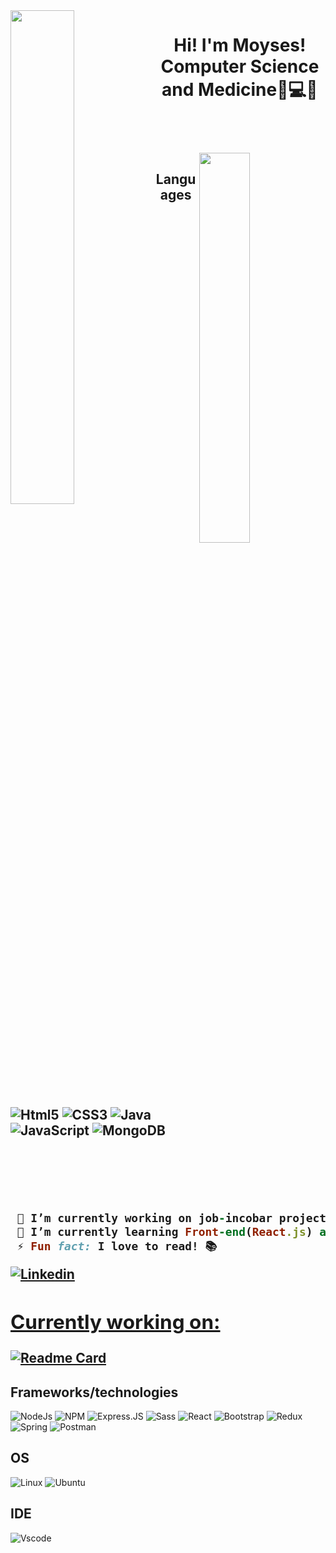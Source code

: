 <img align="left" width="45%" src="https://github-readme-stats.vercel.app/api?username=moyzlevi&count_private=true&show_icons=true&theme=nightowl" />
<h1 align="center"> Hi! I'm Moyses!<br> Computer Science and Medicine🧬💻🚀<h1>
<br>
<img width="40%" align="right" src="https://github-readme-stats.vercel.app/api/top-langs/?username=moyzlevi&layout=compact&theme=nightowl" />
<h2 align="center">Languages<h2>
<div display="flex" width="50">    
<img alt="Html5" src="https://img.shields.io/badge/HTML-239120?style=for-the-badge&logo=html5&logoColor=white" />
<img alt="CSS3" src="https://img.shields.io/badge/CSS3-1572B6?style=for-the-badge&logo=css3&logoColor=white" />
<img alt="Java" src="https://img.shields.io/badge/java-%23ED8B00.svg?&style=for-the-badge&logo=java&logoColor=white" />
<img alt="JavaScript" src="https://img.shields.io/badge/JavaScript-F7DF1E?style=for-the-badge&logo=javascript&logoColor=black" />
<img alt="MongoDB" src="https://img.shields.io/badge/MongoDB-4EA94B?style=for-the-badge&logo=mongodb&logoColor=white" />
</div>

<br><br><br>
```ruby
 🔭 I’m currently working on job-incobar project!
 🌱 I’m currently learning Front-end(React.js) and Back-end(Node.js)
 ⚡ Fun fact: I love to read! 📚
 ```
 <div display="flex" width="50">  
 <a href="https://www.linkedin.com/in/moyses-pietsch-73b88b1a5/">
  <img alt="Linkedin" src="https://img.shields.io/badge/LinkedIn-0077B5?style=for-the-badge&logo=linkedin&logoColor=white" />
 </div>


## Currently working on:
[![Readme Card](https://github-readme-stats.vercel.app/api/pin/?username=moyzlevi&repo=job-incobar&theme=nightowl)](https://github.com/anuraghazra/github-readme-stats)

## Frameworks/technologies
<div display="flex" width="50">    
<img alt="NodeJs" src="https://img.shields.io/badge/Node.js-43853D?style=for-the-badge&logo=node.js&logoColor=white" />
<img alt="NPM" src="https://img.shields.io/badge/npm-CB3837?style=for-the-badge&logo=npm&logoColor=white" />
<img alt="Express.JS" src="https://img.shields.io/badge/Express.js-000000?style=for-the-badge&logo=express&logoColor=white" />
<img alt="Sass" src="https://img.shields.io/badge/Sass-CC6699?style=for-the-badge&logo=sass&logoColor=white" />
<img alt="React" src="https://img.shields.io/badge/React-20232A?style=for-the-badge&logo=react&logoColor=61DAFB" />
<img alt="Bootstrap" src="https://img.shields.io/badge/Bootstrap-563D7C?style=for-the-badge&logo=bootstrap&logoColor=white" />
<img alt="Redux" src="https://img.shields.io/badge/Redux-593D88?style=for-the-badge&logo=redux&logoColor=white" />
<img alt="Spring" src="https://img.shields.io/badge/Spring-6DB33F?style=for-the-badge&logo=spring&logoColor=white" />
<img alt="Postman" src="https://img.shields.io/badge/Postman-FF6C37?style=for-the-badge&logo=Postman&logoColor=white" />
</div>

## OS
<img alt="Linux" src="https://img.shields.io/badge/Linux-FCC624?style=for-the-badge&logo=linux&logoColor=black" />
<img alt="Ubuntu" src="https://img.shields.io/badge/Ubuntu-E95420?style=for-the-badge&logo=ubuntu&logoColor=white" />

## IDE
<img alt="Vscode" src="https://img.shields.io/badge/Visual_Studio_Code-0078D4?style=for-the-badge&logo=visual%20studio%20code&logoColor=white" />


